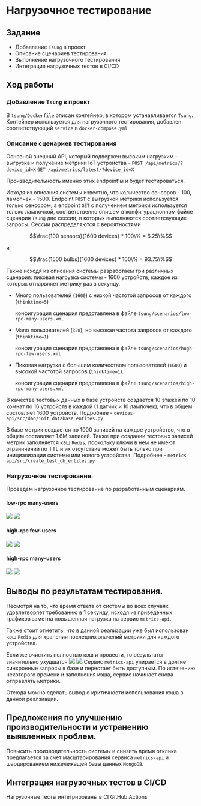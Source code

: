 # Нагрузочное тестирование
## Задание
- Добавление `Tsung` в проект
- Описание сценариев тестирования
- Выполнение нагрузочного тестирования
- Интеграция нагрузочных тестов в CI/CD

## Ход работы
### Добавление `Tsung` в проект
В `tsung/Dockerfile` описан контейнер, в котором устанавливается `Tsung`. Контейнер используется для нагрузочного тестирования, добавлен соответствующий `service` в `docker-compose.yml`

### Описание сценариев тестирования
Основной внешний API, который подвержен высоким нагрузким - выгрузка и получение метрики IoT устройства - `POST /api/metrics/?device_id=X` `GET /api/metrics/latest/?device_id=X`

Производительность именно этих endpoint'ы и будет тестироваться.

Исходя из описания системы известно, что количество сенсоров - 100, ламопчек - 1500. Endpoint `POST` с выгрузкой метрики используется только сенсором, а endpoint `GET` с получением метрики используется только лампочкой, соответственно опишем в конфигурационном файле сценария `Tsung` две сессии, в которых выполняются соответсвующие запросы. Сессии распределяются с вероятностями 
```math
\frac{100 sensors}{1600 devices} * 100\% = 6.25\%
```
и 
```math
\frac{1500 bulbs}{1600 devices} * 100\% = 93.75\%
```

Также исходя из описания системы разработаем три различных сценария:
пиковая нагрузка системы - 1600 устройств, каждое из которых отпарвляет метрику раз в секунду.
- Много пользователей (`1600`) с низкой частотой запросов от каждого (`thinktime=5`) 

  конфигурация сценария представлена в файле `tsung/scenarios/low-rpc-many-users.xml`
- Мало пользователей (`320`), но высокая частота запросов от каждого (`thinktime=1`) 

  конфигурация сценария представлена в файле `tsung/scenarios/hogh-rpc-few-users.xml`
- Пиковая нагрузка с большим количеством пользователей (`1600`) и высокой частотой запросов (`thinktime=1`).

  конфигурация сценария представлена в файле `tsung/scenarios/high-rpc-many-users.xml`

В качестве тестовых данных в базе устройств создается 10 этажей по 10 комнат по 16 устройств в каждой (1 датчик и 10 лампочек), что в общем состовляет 1600 устройств. Подробнее - `devices-api/src/dao/init_database_entites.py`

В базе метрик создается по 1000 записей на каждое устройство, что в общем составляет 1.6М записей. Также при создании тестовых записей метрик заполняется кэш `Redis`, поскольку ключи в нем не имеют ограничений по TTL и их отсутствие может быть только при инициализации системы или нового устройства. Подробнее - `metrics-api/src/create_test_db_entites.py`

### Нагрузочное тестирование.
Проведем нагрузочное тестирование по разработанным сценариям.

#### low-rpc many-users
![](img/4/grafana/low-rpc-many-users.png)
![](img/4/tsung/low-rpc-many-users.png)

#### high-rpc few-users
![](img/4/grafana/high-rpc-few-users.png)
![](img/4/tsung/high-rpc-few-users.png)

#### high-rpc many-users
![](img/4/grafana/high-rpc-many-users.png)
![](img/4/tsung/high-rpc-many-users.png)

## Выводы по результатам тестирования.
Несмотря на то, что время ответа от системы во всех случаях удовлетворяет требованию в 1 секунду, исходя из приведенных графиков заметна повышенная нагрузка на сервис `metrics-api`.

Также стоит отметить, что в данной реализации уже был использован кэш `Redis` для хранения последних значений метрики для каждого устройства.

Если же очистить полностью кэш и провести, то результаты значительно ухудшатся
![](img/4/grafana/high-rpc-many-users-no-cache.png)
![](img/4/tsung/high-rpc-many-users-no-cache.png)
Сервис `metrics-api` упирается в долгие синхронные запросы к базе и перестает быть доступным. По истечению некоторого времени и заполнения кэша, сервис начинает снова отправлять метрики.

Отсюда можно сделать вывод о критичности использования кэша в данной реалзиации.

## Предложения по улучшению производительности и устранению выявленных проблем.

Повысить производительность системы и снизить время отклика предлагается за счет масштабирования сервиса `metrics-api` и шардированием нижележащей базы данных `MongoDB`.

## Интеграция нагрузочных тестов в CI/CD

Нагрузочные тесты интегрированы в CI GitHub Actions
